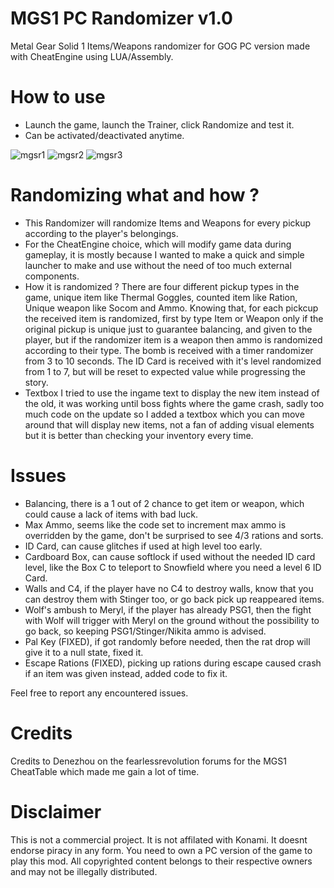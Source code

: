# MGS1 PC Randomizer v1.0
Metal Gear Solid 1 Items/Weapons randomizer for GOG PC version made with CheatEngine using LUA/Assembly.

# How to use
- Launch the game, launch the Trainer, click Randomize and test it.
- Can be activated/deactivated anytime.

![mgsr1](https://user-images.githubusercontent.com/110473739/200180648-4c2b8633-8f7b-48a2-81da-f4322025265c.gif)
![mgsr2](https://user-images.githubusercontent.com/110473739/200182692-f0dfad0f-b495-404f-a05a-645a73f4fdd7.gif)
![mgsr3](https://user-images.githubusercontent.com/110473739/200182695-faac1141-7db9-4afc-8ffb-4af3d2e306ff.gif)

# Randomizing what and how ?
- This Randomizer will randomize Items and Weapons for every pickup according to the player's belongings.
- For the CheatEngine choice, which will modify game data during gameplay, 
  it is mostly because I wanted to make a quick and simple launcher to make and use without the need of too much external components.
- How it is randomized ? 
  There are four different pickup types in the game, unique item like Thermal Goggles, counted item like Ration, Unique weapon like Socom and Ammo.
  Knowing that, for each pickcup the received item is randomized, first by type Item or Weapon only if the original pickup is unique just to guarantee balancing,
  and given to the player, but if the randomizer item is a weapon then ammo is randomized according to their type.
  The bomb is received with a timer randomizer from 3 to 10 seconds.
  The ID Card is received with it's level randomized from 1 to 7, but will be reset to expected value while progressing the story. 
- Textbox 
  I tried to use the ingame text to display the new item instead of the old, it was working until boss fights where the game crash,
  sadly too much code on the update so I added a textbox which you can move around that will display new items, 
  not a fan of adding visual elements but it is better than checking your inventory every time.
  
# Issues
- Balancing, 
  there is a 1 out of 2 chance to get item or weapon, which could cause a lack of items with bad luck.
- Max Ammo,
  seems like the code set to increment max ammo is overridden by the game, don't be surprised to see 4/3 rations and sorts.
- ID Card,
  can cause glitches if used at high level too early.
- Cardboard Box,
  can cause softlock if used without the needed ID card level, like the Box C to teleport to Snowfield where you need a level 6 ID Card.
- Walls and C4,
  if the player have no C4 to destroy walls, know that you can destroy them with Stinger too, or go back pick up reappeared items.
- Wolf's ambush to Meryl,
  if the player has already PSG1, then the fight with Wolf will trigger with Meryl on the ground without the possibility to go back,
  so keeping PSG1/Stinger/Nikita ammo is advised.
- Pal Key (FIXED),
  if got randomly before needed, then the rat drop will give it to a null state, fixed it.
- Escape Rations (FIXED),
  picking up rations during escape caused crash if an item was given instead, added code to fix it.

Feel free to report any encountered issues.

# Credits
Credits to Denezhou on the fearlessrevolution forums for the MGS1 CheatTable which made me gain a lot of time.

# Disclaimer
This is not a commercial project. It is not affilated with Konami. It doesnt endorse piracy in any form. You need to own a PC version of the game to play this mod. All copyrighted content belongs to their respective owners and may not be illegally distributed.

